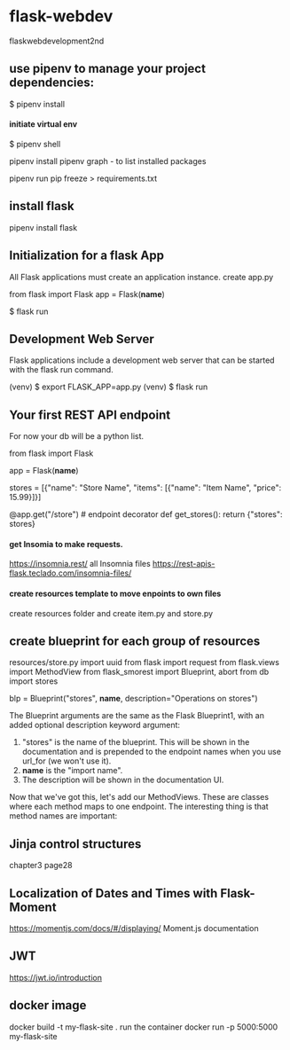 # flask-webdev
flaskwebdevelopment2nd

## use pipenv to manage your project dependencies:
$ pipenv install

#### initiate virtual env 
$ pipenv shell

pipenv install <package name>
pipenv graph - to list installed packages

pipenv run pip freeze > requirements.txt
## install flask
pipenv install flask

## Initialization for a flask App
All Flask applications must create an application instance. create app.py

from flask import Flask
app = Flask(__name__)

$ flask run

## Development Web Server
Flask applications include a development web server that can be started with the flask run command.

(venv) $ export FLASK_APP=app.py
(venv) $ flask run

## Your first REST API endpoint
For now your db will be a python list.

from flask import Flask

app = Flask(__name__)

stores = [{"name": "Store Name", "items": [{"name": "Item Name", "price": 15.99}]}]


@app.get("/store") # endpoint decorator
def get_stores():
    return {"stores": stores}

#### get Insomia to make requests.
https://insomnia.rest/
all Insomnia files https://rest-apis-flask.teclado.com/insomnia-files/

#### create resources template to move enpoints to own files
create resources folder and create item.py and store.py
## create blueprint for each group of resources

resources/store.py
import uuid
from flask import request
from flask.views import MethodView
from flask_smorest import Blueprint, abort
from db import stores


blp = Blueprint("stores", __name__, description="Operations on stores")

The Blueprint arguments are the same as the Flask Blueprint1, with an added optional description keyword argument:

1. "stores" is the name of the blueprint. This will be shown in the documentation and is prepended to the endpoint names when you use url_for (we won't use it).
2. __name__ is the "import name".
3. The description will be shown in the documentation UI.

Now that we've got this, let's add our MethodViews. These are classes where each method maps to one endpoint. The interesting thing is that method names are important:

## Jinja control structures
chapter3 page28

## Localization of Dates and Times with Flask-Moment
https://momentjs.com/docs/#/displaying/ Moment.js documentation 

## JWT 
https://jwt.io/introduction

## docker image
docker build -t my-flask-site .
run the container
docker run -p 5000:5000 my-flask-site